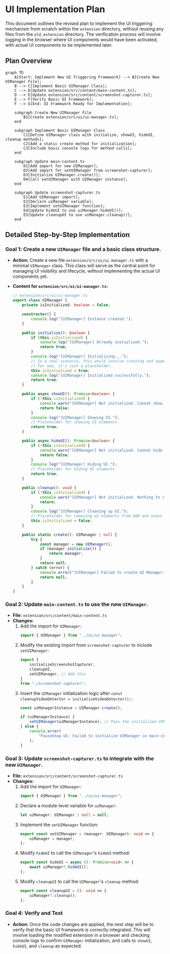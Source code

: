 # UI Implementation Plan

This document outlines the revised plan to implement the UI triggering mechanism from scratch within the `extension` directory, without reusing any files from the `old_extension` directory. The verification process will involve logging in the browser where UI components would have been activated, with actual UI components to be implemented later.

## Plan Overview

```mermaid
graph TD
    A[Start: Implement New UI Triggering Framework] --> B[Create New UIManager File];
    B --> C[Implement Basic UIManager Class];
    C --> D[Update extension/src/content/main-content.ts];
    D --> E[Update extension/src/content/screenshot-capturer.ts];
    E --> F[Verify Basic UI Framework];
    F --> G[End: UI Framework Ready for Implementation];

    subgraph Create New UIManager File
        B1[Create extension/src/ui/ui-manager.ts];
    end

    subgraph Implement Basic UIManager Class
        C1[Define UIManager class with initialize, showUI, hideUI, cleanup methods];
        C2[Add a static create method for initialization];
        C3[Include basic console logs for method calls];
    end

    subgraph Update main-content.ts
        D1[Add import for new UIManager];
        D2[Add import for setUIManager from screenshot-capturer];
        D3[Initialize UIManager.create()];
        D4[Call setUIManager with UIManager instance];
    end

    subgraph Update screenshot-capturer.ts
        E1[Add UIManager import];
        E2[Declare uiManager variable];
        E3[Implement setUIManager function];
        E4[Update hideUI to use uiManager.hideUI()];
        E5[Update cleanupUI to use uiManager.cleanup()];
    end
```

## Detailed Step-by-Step Implementation

### Goal 1: Create a new `UIManager` file and a basic class structure.

*   **Action:** Create a new file `extension/src/ui/ui-manager.ts` with a minimal `UIManager` class. This class will serve as the central point for managing UI visibility and lifecycle, without implementing the actual UI components yet.

*   **Content for `extension/src/ui/ui-manager.ts`:**
    ```typescript
    // extension/src/ui/ui-manager.ts
    export class UIManager {
        private isInitialized: boolean = false;

        constructor() {
            console.log("[UIManager] Instance created.");
        }

        public initialize(): boolean {
            if (this.isInitialized) {
                console.log("[UIManager] Already initialized.");
                return true;
            }
            console.log("[UIManager] Initializing...");
            // In a real scenario, this would involve creating and appending UI elements to the DOM.
            // For now, it's just a placeholder.
            this.isInitialized = true;
            console.log("[UIManager] Initialized successfully.");
            return true;
        }

        public async showUI(): Promise<boolean> {
            if (!this.isInitialized) {
                console.warn("[UIManager] Not initialized. Cannot show UI.");
                return false;
            }
            console.log("[UIManager] Showing UI.");
            // Placeholder for showing UI elements
            return true;
        }

        public async hideUI(): Promise<boolean> {
            if (!this.isInitialized) {
                console.warn("[UIManager] Not initialized. Cannot hide UI.");
                return false;
            }
            console.log("[UIManager] Hiding UI.");
            // Placeholder for hiding UI elements
            return true;
        }

        public cleanup(): void {
            if (!this.isInitialized) {
                console.warn("[UIManager] Not initialized. Nothing to clean up.");
                return;
            }
            console.log("[UIManager] Cleaning up UI.");
            // Placeholder for removing UI elements from DOM and event listeners
            this.isInitialized = false;
        }

        public static create(): UIManager | null {
            try {
                const manager = new UIManager();
                if (manager.initialize()) {
                    return manager;
                }
                return null;
            } catch (error) {
                console.error("[UIManager] Failed to create UI Manager:", error);
                return null;
            }
        }
    }
    ```

### Goal 2: Update `main-content.ts` to use the new `UIManager`.

*   **File:** `extension/src/content/main-content.ts`
*   **Changes:**
    1.  Add the import for `UIManager`:
        ```typescript
        import { UIManager } from "../ui/ui-manager";
        ```
    2.  Modify the existing import from `screenshot-capturer` to include `setUIManager`:
        ```typescript
        import {
            initializeScreenshotCapturer,
            cleanupUI,
            setUIManager, // Add this
        }
        from "./screenshot-capturer";
        ```
    3.  Insert the `UIManager` initialization logic after `const cleanupVideoDetector = initializeVideoDetector();`:
        ```typescript
        const uiManagerInstance = UIManager.create();

        if (uiManagerInstance) {
            setUIManager(uiManagerInstance); // Pass the initialized UIManager to screenshot-capturer
        } else {
            console.error(
                "PauseShop UI: Failed to initialize UIManager in main-content.ts",
            );
        }
        ```

### Goal 3: Update `screenshot-capturer.ts` to integrate with the new `UIManager`.

*   **File:** `extension/src/content/screenshot-capturer.ts`
*   **Changes:**
    1.  Add the import for `UIManager`:
        ```typescript
        import { UIManager } from "../ui/ui-manager";
        ```
    2.  Declare a module-level variable for `uiManager`:
        ```typescript
        let uiManager: UIManager | null = null;
        ```
    3.  Implement the `setUIManager` function:
        ```typescript
        export const setUIManager = (manager: UIManager): void => {
            uiManager = manager;
        };
        ```
    4.  Modify `hideUI` to call the `UIManager`'s `hideUI` method:
        ```typescript
        export const hideUI = async (): Promise<void> => {
            await uiManager?.hideUI();
        };
        ```
    5.  Modify `cleanupUI` to call the `UIManager`'s `cleanup` method:
        ```typescript
        export const cleanupUI = (): void => {
            uiManager?.cleanup();
        };
        ```

### Goal 4: Verify and Test

*   **Action:** Once the code changes are applied, the next step will be to verify that the basic UI framework is correctly integrated. This will involve loading the modified extension in a browser and checking console logs to confirm `UIManager` initialization, and calls to `showUI`, `hideUI`, and `cleanup` as expected.